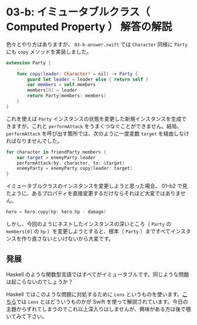 # 03-b: イミュータブルクラス（ Computed Property ） 解答の解説

色々とやり方はありますが、 `03-b-answer.swift` では `Character` 同様に `Party` にも `copy` メソッドを実装しました。

```swift
extension Party {
    ...
    func copy(leader: Character? = nil) -> Party {
        guard let leader = leader else { return self }
        var members = self.members
        members[0] = leader
        return Party(members: members)
    }
}
```

これを使えば `Party` インスタンスの状態を変更した新規インスタンスを生成できますが、これと `performAttack` をうまくつなぐことができません。結局、 `performAttack` を呼び出す箇所では、次のように一度変数 `target` を経由しなければなりませんでした。

```swift
for character in friendParty.members {
    var target = enemyParty.leader
    performAttack(by: character, to: &target)
    enemyParty = enemyParty.copy(leader: target)
}
```

イミュータブルクラスのインスタンスを変更しようと思った場合、 01-b2 で見たように、あるプロパティを直接変更するだけならそれほど大変ではありません。

```swift
hero = hero.copy(hp: hero.hp - damage)
```

しかし、今回のようにネストしたインスタンスの深いところ（ `Party` の `members[0]` の `hp` ）を変更しようとすると、根本（ `Party` ）まですべてインスタンスを作り直さないといけないから大変です。

## 発展

Haskell のような関数型言語ではすべてがイミュータブルです。同じような問題は起こらないのでしょうか？

Haskell ではこのような問題に対処するために `Lens` というものを使います。[こちら](http://chris.eidhof.nl/post/lenses-in-swift/)では `Lens` とはどういうものかが Swift を使って解説されています。今日の主題からずれてしまうのでこれ以上深入りはしませんが、興味がある方は後で覗いてみて下さい。
